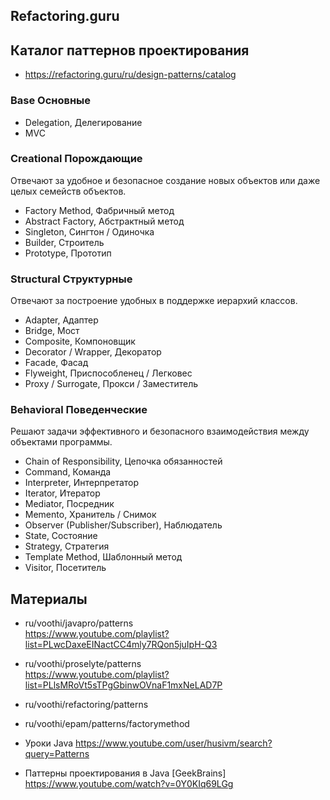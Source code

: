 Refactoring.guru
---
## Каталог паттернов проектирования
- https://refactoring.guru/ru/design-patterns/catalog

### Base Основные
- Delegation, Делегирование
- MVC 

### Creational Порождающие
Отвечают за удобное и безопасное создание новых объектов или даже целых семейств объектов.

- Factory Method, Фабричный метод
- Abstract Factory, Абстрактный метод
- Singleton, Сингтон / Одиночка
- Builder, Строитель
- Prototype, Прототип

### Structural Структурные
Отвечают за построение удобных в поддержке иерархий классов.    

- Adapter, Адаптер
- Bridge, Мост
- Composite, Компоновщик
- Decorator / Wrapper, Декоратор
- Facade, Фасад
- Flyweight, Приспособленец / Легковес
- Proxy / Surrogate, Прокси / Заместитель

### Behavioral Поведенческие
Решают задачи эффективного и безопасного взаимодействия между объектами программы.

- Chain of Responsibility, Цепочка обязанностей
- Command, Команда
- Interpreter, Интерпретатор
- Iterator, Итератор
- Mediator, Посредник
- Memento, Хранитель / Снимок
- Observer (Publisher/Subscriber), Наблюдатель
- State, Состояние
- Strategy, Стратегия
- Template Method, Шаблонный метод
- Visitor, Посетитель

## Материалы
- ru/voothi/javapro/patterns  
https://www.youtube.com/playlist?list=PLwcDaxeEINactCC4mly7RQon5juIpH-Q3  
- ru/voothi/proselyte/patterns  
https://www.youtube.com/playlist?list=PLlsMRoVt5sTPgGbinwOVnaF1mxNeLAD7P  
- ru/voothi/refactoring/patterns  

- ru/voothi/epam/patterns/factorymethod  

- Уроки Java
https://www.youtube.com/user/husivm/search?query=Patterns

- Паттерны проектирования в Java [GeekBrains]
https://www.youtube.com/watch?v=0Y0KIq69LGg